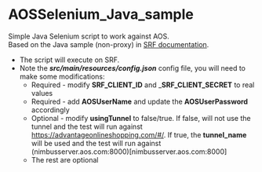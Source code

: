 # AOSSelenium_Java_sample

Simple Java Selenium script to work against AOS.
<br>Based on the Java sample (non-proxy) in <A href="https://admhelp.microfocus.com/srf/en/1.20/Content/remote-sel.htm#hp-minitoc-item-1" target="_blank">SRF documentation</a>. 

* The script will execute on SRF. 
* Note the ___src/main/resources/config.json___ config file, you will need to make some modifications:
  * Required - modify __SRF_CLIENT_ID__ and ___SRF_CLIENT_SECRET__ to real values
  * Required - add __AOSUserName__ and update the __AOSUserPassword__ accordingly
  * Optional - modify __usingTunnel__ to false/true. If false, will not use the tunnel and the test will run against https://advantageonlineshopping.com/#/. If true, the __tunnel_name__ will be used and the test will run against (nimbusserver.aos.com:8000)[nimbusserver.aos.com:8000]
  * The rest are optional
